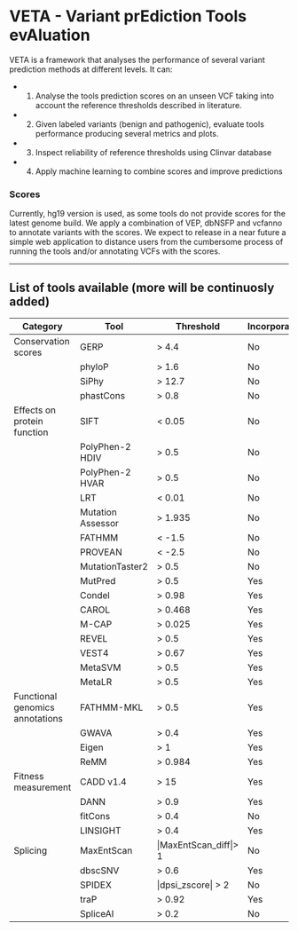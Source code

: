 # VETA - Variant prEdiction Tools evAluation

VETA is a framework that analyses the performance of several variant prediction methods at different levels. It can:
  * 1) Analyse the tools prediction scores on an unseen VCF taking into account the reference thresholds described in literature.
  * 2) Given labeled variants (benign and pathogenic), evaluate tools performance producing several metrics and plots.
  * 3) Inspect reliability of reference thresholds using Clinvar database
  * 4) Apply machine learning to combine scores and improve predictions

### Scores ###

Currently, hg19 version is used, as some tools do not provide scores for the latest genome build. We apply a combination of VEP, 
dbNSFP and vcfanno to annotate variants with the scores. We expect to release in a near future a simple web application to distance
users from the cumbersome process of running the tools and/or annotating VCFs with the scores. 

---
List of tools available (more will be continuosly added)
---
| Category                        | Tool              | Threshold            | Incorporates_other_scores | Obtained_from |
|---------------------------------|-------------------|----------------------|---------------------------|---------------|
| Conservation scores             | GERP              | > 4.4                | No                        | vcfanno       |
|                                 | phyloP            | > 1.6                | No                        | vcfanno       |
|                                 | SiPhy             | > 12.7               | No                        | vcfanno       |
|                                 | phastCons         | > 0.8                | No                        | vcfanno       |
| Effects on protein function     | SIFT              | < 0.05               | No                        | dbNSFP v4.02  |
|                                 | PolyPhen-2 HDIV   | > 0.5                | No                        | dbNSFP v4.02  |
|                                 | PolyPhen-2 HVAR   | > 0.5                | No                        | dbNSFP v4.02  |
|                                 | LRT               | < 0.01               | No                        | dbNSFP v4.02  |
|                                 | Mutation Assessor | > 1.935              | No                        | dbNSFP v4.02  |
|                                 | FATHMM            | < -1.5               | No                        | dbNSFP v4.02  |
|                                 | PROVEAN           | < -2.5               | No                        | dbNSFP v4.02  |
|                                 | MutationTaster2   | > 0.5                | No                        | dbNSFP v4.02  |
|                                 | MutPred           | > 0.5                | Yes                       | dbNSFP v4.02  |
|                                 | Condel            | >  0.98              | Yes                       | VEP plugin    |
|                                 | CAROL             | > 0.468              | Yes                       | VEP plugin    |
|                                 | M-CAP             | > 0.025              | Yes                       | dbNSFP v4.02  |
|                                 | REVEL             | > 0.5                | Yes                       | dbNSFP v4.02  |
|                                 | VEST4             | > 0.67               | Yes                       | dbNSFP v4.02  |
|                                 | MetaSVM           | > 0.5                | Yes                       | dbNSFP v4.02  |
|                                 | MetaLR            | > 0.5                | Yes                       | dbNSFP v4.02  |
| Functional genomics annotations | FATHMM-MKL        | > 0.5                | Yes                       | vcfanno       |
|                                 | GWAVA             | > 0.4                | Yes                       | vcfanno       |
|                                 | Eigen             | > 1                  | Yes                       | vcfanno       |
|                                 | ReMM              | > 0.984              | Yes                       | custom_script |
| Fitness measurement             | CADD v1.4         | > 15                 | Yes                       | VEP plugin    |
|                                 | DANN              | > 0.9                | Yes                       | custom_script |
|                                 | fitCons           | > 0.4                | No                        | vcfanno       |
|                                 | LINSIGHT          | > 0.4                | Yes                       | vcfanno       |
| Splicing                        | MaxEntScan        | \|MaxEntScan_diff\|> 1 | No                        | VEP plugin    |
|                                 | dbscSNV           | > 0.6                | Yes                       | VEP plugin    |
|                                 | SPIDEX            | \|dpsi_zscore\| > 2    | No                        | vcfanno       |
|                                 | traP              | > 0.92               | Yes                       | vcfanno       |
|                                 | SpliceAI          | > 0.2                | No                        | vcfanno       |
